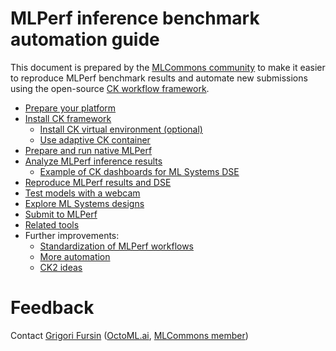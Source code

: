 # MLPerf inference benchmark automation guide

This document is prepared by the [MLCommons community](https://mlcommons.org)
to make it easier to reproduce MLPerf benchmark results and automate new submissions
using the open-source [CK workflow framework](https://github.com/ctuning/ck).

* [Prepare your platform](platform/README.md)
* [Install CK framework](tools/ck.md)
  * [Install CK virtual environment (optional)](tools/ck-venv.md)
  * [Use adaptive CK container](tools/ck-docker.md)
* [Prepare and run native MLPerf](tasks/README.md)
* [Analyze MLPerf inference results](results/README.md)
  * [Example of CK dashboards for ML Systems DSE](results/ck-dashboard.md)
* [Reproduce MLPerf results and DSE](reproduce/README.md)
* [Test models with a webcam](reproduce/demo-webcam-object-detection-x86-64.md)
* [Explore ML Systems designs](dse/README.md)
* [Submit to MLPerf](submit/README.md)
* [Related tools](tools/README.md)
* Further improvements:
  * [Standardization of MLPerf workflows](tbd/standardization.md)
  * [More automation](tbd/automation.md)
  * [CK2 ideas](tbd/ck2.md)

# Feedback

Сontact [Grigori Fursin](https://cKnowledge.io/@gfursin) ([OctoML.ai](https://octoml.ai), [MLCommons member](https://mlcommons.org))

